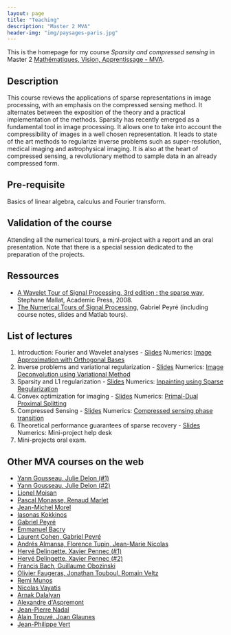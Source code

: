 ```yaml
---
layout: page
title: "Teaching"
description: "Master 2 MVA"
header-img: "img/paysages-paris.jpg"
---
```


This is the homepage for my course _Sparsity and compressed sensing_ in Master 2 [Mathématiques, Vision, Apprentissage - MVA](http://www.math.ens-cachan.fr/version-francaise/formations/master-mva/).

Description
-----------------
This course reviews the applications of sparse representations in image processing, with an emphasis on the compressed sensing method. It alternates between the exposition of the theory and a practical implementation of the methods.	Sparsity has recently emerged as a fundamental tool in image processing. It allows one to take into account the compressibility of images in a well chosen representation. It leads to state of the art methods to regularize inverse problems such as super-resolution, medical imaging and astrophysical imaging. It is also at the heart of compressed sensing, a revolutionary method to sample data in an already compressed form.


Pre-requisite
-----------------
Basics of linear algebra, calculus and Fourier transform.


Validation of the course
-----------------
Attending all the numerical tours, a mini-project with a report and an oral presentation. Note that there is a special session dedicated to the preparation of the projects.


Ressources
-----------------

* [A Wavelet Tour of Signal Processing, 3rd edition : the sparse way](http://www.wavelet-tour.com/), Stephane Mallat, Academic Press, 2008.
* [The Numerical Tours of Signal Processing](http://www.numerical-tours.com/), Gabriel Peyré (including course notes, slides and Matlab tours).


List of lectures
-----------------

1. Introduction: Fourier and Wavelet analyses - [Slides](http://fr.slideshare.net/gpeyre/signal-processin-course-approximation)
	Numerics: [Image Approximation with Orthogonal Bases](http://gpeyre.github.io/numerical-tours/matlab/coding_1_approximation/)
2. Inverse problems and variational regularization - [Slides](http://fr.slideshare.net/gpeyre/suivre-signal-processing-course-inverse-problems-regularization)
	Numerics: [Image Deconvolution using Variational Method](http://gpeyre.github.io/numerical-tours/matlab/inverse_2_deconvolution_variational/)
3. Sparsity and L1 regularization - [Slides](http://fr.slideshare.net/gpeyre/signal-processing-course-sparse-regularization-of-inverse-problems)
	Numerics: [Inpainting using Sparse Regularization](http://gpeyre.github.io/numerical-tours/matlab/inverse_5_inpainting_sparsity/)
4. Convex optimization for imaging - [Slides](http://fr.slideshare.net/gpeyre/signal-processing-course-convex-optimization)
	Numerics: [Primal-Dual Proximal Splitting](http://gpeyre.github.io/numerical-tours/matlab/optim_5_primal_dual/)
5. Compressed Sensing - [Slides](http://fr.slideshare.net/gpeyre/signal-processing-course-compressed-sensing)
	Numerics: [Compressed sensing phase transition](http://gpeyre.github.io/numerical-tours/matlab/optim_4b_dr/)
6. Theoretical performance guarantees of sparse recovery - [Slides](http://fr.slideshare.net/gpeyre/signal-processing-course-theory-for-sparse-recovery)
	Numerics: Mini-project help desk
7. Mini-projects oral exam.


Other MVA courses on the web
-----------------

* [Yann Gousseau, Julie Delon  (#1)](http://perso.telecom-paristech.fr/~gousseau/MVA/)
* [Yann Gousseau, Julie Delon (#2)](http://delon.wp.mines-telecom.fr/enseignement/mva-analyse-dimages-et-geometrie-stochastique/)
* [Lionel Moisan](http://www.math-info.univ-paris5.fr/~moisan/mva/index.php)
* [Pascal Monasse, Renaud Marlet](http://imagine.enpc.fr/~monasse/Stereo/)
* [Jean-Michel Morel](http://dev.ipol.im/~morel/Dossier_MVA_2011_Cours_Transparents_Documents/Programme_Cours_MVA_et_Module_IPOL_Jean-Michel_Morel.pdf)
* [Iasonas Kokkinos ](http://vision.mas.ecp.fr/Personnel/iasonas/teaching.html)
* [Gabriel Peyr&eacute;](https://www.ceremade.dauphine.fr/~peyre/teaching/)
* [Emmanuel Bacry](http://www.cmap.polytechnique.fr/~bacry/MVA/)
* [Laurent Cohen, Gabriel Peyr&eacute;](https://www.ceremade.dauphine.fr/~cohen/MVA/)
* [Andr&eacute;s Almansa, Florence Tupin, Jean-Marie Nicolas](http://perso.telecom-paristech.fr/~almansa/MVA-ISat/)
* [Herv&eacute; Delingette, Xavier Pennec (#1)](http://www-sop.inria.fr/asclepios/cours/MVA-2012-2013/Module1/)
* [Herv&eacute; Delingette, Xavier Pennec (#2)](http://www-sop.inria.fr/asclepios/cours/MVA-2012-2013/Module2/)
* [Francis Bach, Guillaume Obozinski](http://www.di.ens.fr/~fbach/courses/fall2012/)
* [Olivier Faugeras, Jonathan Touboul, Romain Veltz](http://www-sop.inria.fr/members/Olivier.Faugeras/MVA/MMN.html)
* [Remi Munos](http://researchers.lille.inria.fr/~munos/master-mva/)
* [Nicolas Vayatis ](http://nvayatis.perso.math.cnrs.fr/mva_course_2012.xht)
* [Arnak Dalalyan ](http://certis.enpc.fr/~dalalyan/MVA.html)
* [Alexandre d'Aspremont](http://www.cmap.polytechnique.fr/~aspremon/OptConvexeM2.html)
* [Jean-Pierre Nadal](http://www.lps.ens.fr/~nadal/Cours/MVA/)
* [Alain Trouv&eacute;, Joan Glaunes](http://atrouve.perso.math.cnrs.fr/GEF/index.html)
* [Jean-Philippe Vert](http://cbio.ensmp.fr/~jvert/svn/kernelcourse/course/2013mva/index.htm)
